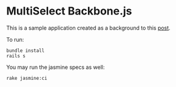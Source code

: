 # MultiSelect Backbone.js

This is a sample application created as a background to this [post](http://blog.dtmtec.com.br/criando-um-componente-usando-backbonejs).

To run:

    bundle install
    rails s

You may run the jasmine specs as well:

    rake jasmine:ci